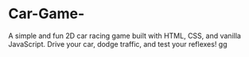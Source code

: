 # Car-Game-
A simple and fun 2D car racing game built with HTML, CSS, and vanilla JavaScript. Drive your car, dodge traffic, and test your reflexes!
gg
